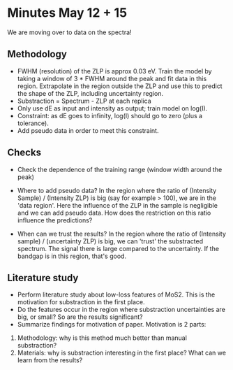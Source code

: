 # Minutes May 12 + 15

We are moving over to data on the spectra!

## Methodology 


- FWHM (resolution) of the ZLP is approx 0.03 eV. Train the model by taking a window of 3 * FWHM around the peak and fit data in this region. Extrapolate in the region outside the ZLP and use this to predict the shape of the ZLP, including uncertainty region.
- Substraction = Spectrum - ZLP at each replica
- Only use dE as input and intensity as output; train model on log(I).
- Constraint: as dE goes to infinity, log(I) should go to zero (plus a tolerance).
- Add pseudo data in order to meet this constraint.

## Checks

- Check the dependence of the training range (window width around the peak)
- Where to add pseudo data?
In the region where the ratio of (Intensity Sample) / (Intensity ZLP) is big (say for example > 100), we are in the 'data region'. Here the influence of the ZLP in the sample is negligible and we can add pseudo data. How does the restriction on this ratio influence the predictions?

- When can we trust the results?
In the region where the ratio of (Intensity sample) / (uncertainty ZLP) is big, we can 'trust' the substracted spectrum. The signal there is large compared to the uncertainty. If the bandgap is in this region, that's good. 


## Literature study

- Perform literature study about low-loss features of MoS2. This is the motivation for substraction in the first place. 
- Do the features occur in the region where substraction uncertainties are big, or small? So are the results significant?
- Summarize findings for motivation of paper. Motivation is 2 parts:
1) Methodology: why is this method much better than manual substraction?
2) Materials: why is substraction interesting in the first place? What can we learn from the results?

